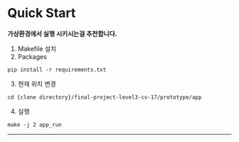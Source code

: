 # Quick Start

**가상환경에서 실행 시키시는걸 추천합니다.**

1. Makefile 설치
2. Packages
```  
pip install -r requirements.txt
```

3. 현재 위치 변경
```
cd {clone directory}/final-project-level3-cv-17/prototype/app
```
4. 실행
```
make -j 2 app_run
```

---